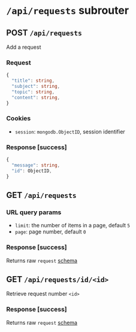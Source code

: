 # `/api/requests` subrouter

## POST `/api/requests`
Add a request
### Request
```ts
{
  "title": string,
  "subject": string,
  "topic": string,
  "content": string,
}
```
### Cookies
- `session`: `mongodb.ObjectID`, session identifier

### Response \[success]
```ts
{
  "message": string,
  "id": ObjectID,
}
```
## GET `/api/requests`
### URL query params
- `limit`: the number of items in a page, default `5`
- `page`: page number, default `0`
### Response \[success]
Returns raw `request` [schema](../db/requests.md)


## GET `/api/requests/id/<id>`
Retrieve request number `<id>`
### Response \[success]
Returns raw `request` [schema](../db/requests.md)
